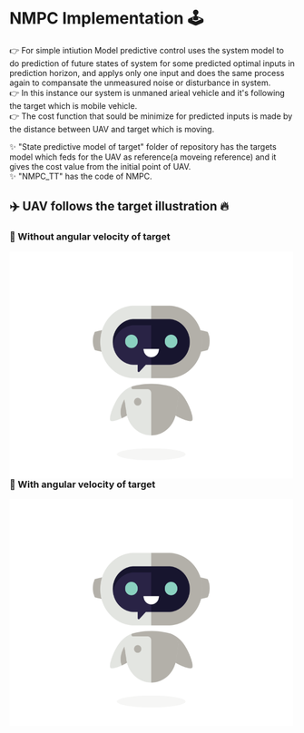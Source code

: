 # NMPC Implementation 🕹️     

👉 For simple intiution Model predictive control uses the system model to do prediction of future states of system for some predicted optimal inputs in prediction horizon, and applys only one input and does the same process again to compansate the unmeasured noise or disturbance in system.      
👉 In this instance our system is unmaned arieal vehicle and it's following the target which is mobile vehicle.       
👉 The cost function that sould be minimize for predicted inputs is made by the distance between UAV and target which is moving.           

✨ "State predictive model of target" folder of repository has the targets model which feds for the UAV as reference(a moveing reference) and it gives the cost value from the initial point of UAV.      
✨ "NMPC_TT" has the code of NMPC.      

## ✈️ UAV follows the target illustration 🔥      
### 📌 Without angular velocity of target
<!--img height="40" width="40" src="https://github.com/devsonni/MPC-Implementation/blob/main/gif/Tracking1.gif"-->
<img align="left" height="400" width="500" src="https://github.com/devsonni/devsonni/blob/main/me.gif">       

### 📌 With angular velocity of target
<!--img height="40" width="40" src="https://github.com/devsonni/MPC-Implementation/blob/main/gif/Tracking5.gif"-->
<img align="left" height="400" width="500" src="https://github.com/devsonni/devsonni/blob/main/me.gif"> 
